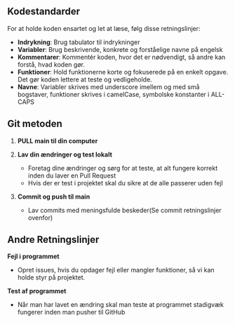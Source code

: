 ## Kodestandarder

For at holde koden ensartet og let at læse, følg disse retningslinjer:

- **Indrykning**: Brug tabulator til indrykninger
- **Variabler**: Brug beskrivende, konkrete og forståelige navne på engelsk
- **Kommentarer**: Kommentér koden, hvor det er nødvendigt, så andre kan forstå, hvad koden gør.
- **Funktioner**: Hold funktionerne korte og fokuserede på en enkelt opgave. Det gør koden lettere at teste og vedligeholde.
- **Navne**: Variabler skrives med underscore imellem og med små bogstaver, funktioner skrives i camelCase, symbolske konstanter i ALL-CAPS

## Git metoden

1. **PULL main til din computer**
  
2. **Lav din ændringer og test lokalt**
   - Foretag dine ændringer og sørg for at teste, at alt fungere korrekt inden du laver en Pull Request
   - Hvis der er test i projektet skal du sikre at de alle passerer uden fejl
  
3. **Commit og push til main**
   - Lav commits med meningsfulde beskeder(Se commit retningslinjer ovenfor)

     
## Andre Retningslinjer
**Fejl i programmet** 
- Opret issues, hvis du opdager fejl eller mangler funktioner, så vi kan holde styr på projektet.
  
**Test af programmet**
- Når man har lavet en ændring skal man teste at programmet stadigvæk fungerer inden man pusher til GitHub



